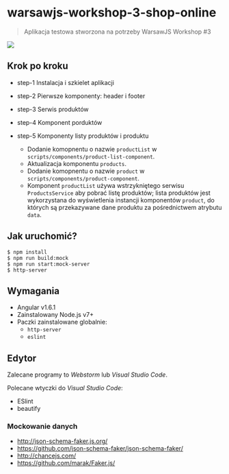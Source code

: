 # warsawjs-workshop-3-shop-online

> Aplikacja testowa stworzona na potrzeby WarsawJS Workshop #3

![](http://warsawjs.com/assets/images/logo/logo-transparent-240x240.png)

## Krok po kroku

* step-1 Instalacja i szkielet aplikacji
* step-2 Pierwsze komponenty: header i footer
* step-3 Serwis produktów
* step-4 Komponent porduktów
* step-5 Komponenty listy produktów i produktu

    - Dodanie komopnentu o nazwie `productList` w `scripts/components/product-list-component`.
    - Aktualizacja komponentu `products`.
    - Dodanie komopnentu o nazwie `product` w `scripts/components/product-component`.
    - Komponent `productList` używa wstrzykniętego serwisu `ProductsService` aby pobrać listę produktów;
        lista produktów jest wykorzystana do wyświetlenia instancji komponentów `product`, do których są przekazywane dane produktu za pośrednictwem atrybutu `data`.

## Jak uruchomić?

```
$ npm install
$ npm run build:mock
$ npm run start:mock-server
$ http-server
```

## Wymagania

* Angular v1.6.1
* Zainstalowany Node.js v7+
* Paczki zainstalowane globalnie:
    - `http-server`
    - `eslint`

## Edytor

Zalecane programy to *Webstorm* lub *Visual Studio Code*.

Polecane wtyczki do *Visual Studio Code*:

* ESlint
* beautify

### Mockowanie danych

* http://json-schema-faker.js.org/
* https://github.com/json-schema-faker/json-schema-faker/
* http://chancejs.com/
* https://github.com/marak/Faker.js/

